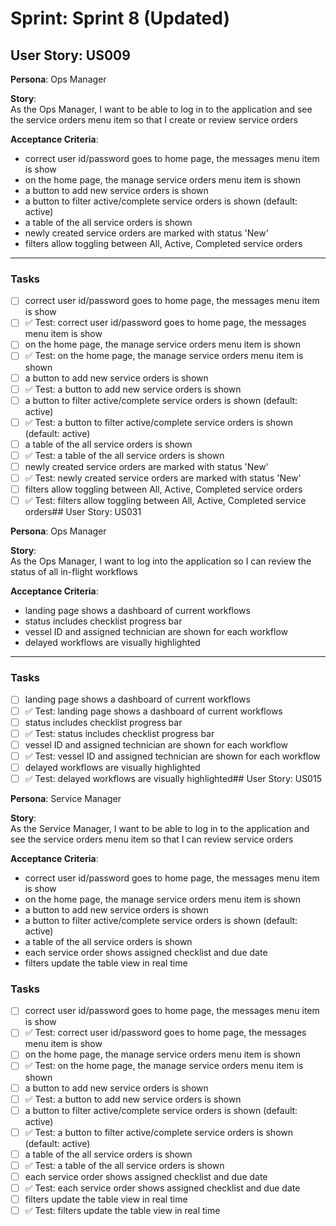 # Sprint: Sprint 8 (Updated)

## User Story: US009

**Persona**: Ops Manager

**Story**:  
As the Ops Manager, I want to be able to log in to the application and see the service orders menu item so that I create or review service orders

**Acceptance Criteria**:  
* correct user id/password goes to home page, the messages menu item is show
* on the home page, the manage service orders menu item is shown
* a button to add new service orders is shown
* a button to filter active/complete service orders is shown (default: active)
* a table of the all service orders is shown
* newly created service orders are marked with status 'New'
* filters allow toggling between All, Active, Completed service orders

---



### Tasks
- [ ] correct user id/password goes to home page, the messages menu item is show
- [ ] ✅ Test: correct user id/password goes to home page, the messages menu item is show
- [ ] on the home page, the manage service orders menu item is shown
- [ ] ✅ Test: on the home page, the manage service orders menu item is shown
- [ ] a button to add new service orders is shown
- [ ] ✅ Test: a button to add new service orders is shown
- [ ] a button to filter active/complete service orders is shown (default: active)
- [ ] ✅ Test: a button to filter active/complete service orders is shown (default: active)
- [ ] a table of the all service orders is shown
- [ ] ✅ Test: a table of the all service orders is shown
- [ ] newly created service orders are marked with status 'New'
- [ ] ✅ Test: newly created service orders are marked with status 'New'
- [ ] filters allow toggling between All, Active, Completed service orders
- [ ] ✅ Test: filters allow toggling between All, Active, Completed service orders## User Story: US031

**Persona**: Ops Manager

**Story**:  
As the Ops Manager, I want to log into the application so I can review the status of all in-flight workflows

**Acceptance Criteria**:  
* landing page shows a dashboard of current workflows
* status includes checklist progress bar
* vessel ID and assigned technician are shown for each workflow
* delayed workflows are visually highlighted

---



### Tasks
- [ ] landing page shows a dashboard of current workflows
- [ ] ✅ Test: landing page shows a dashboard of current workflows
- [ ] status includes checklist progress bar
- [ ] ✅ Test: status includes checklist progress bar
- [ ] vessel ID and assigned technician are shown for each workflow
- [ ] ✅ Test: vessel ID and assigned technician are shown for each workflow
- [ ] delayed workflows are visually highlighted
- [ ] ✅ Test: delayed workflows are visually highlighted## User Story: US015

**Persona**: Service Manager

**Story**:  
As the Service Manager, I want to be able to log in to the application and see the service orders menu item so that I can review service orders

**Acceptance Criteria**:  
* correct user id/password goes to home page, the messages menu item is show
* on the home page, the manage service orders menu item is shown
* a button to add new service orders is shown
* a button to filter active/complete service orders is shown (default: active)
* a table of the all service orders is shown
* each service order shows assigned checklist and due date
* filters update the table view in real time


### Tasks
- [ ] correct user id/password goes to home page, the messages menu item is show
- [ ] ✅ Test: correct user id/password goes to home page, the messages menu item is show
- [ ] on the home page, the manage service orders menu item is shown
- [ ] ✅ Test: on the home page, the manage service orders menu item is shown
- [ ] a button to add new service orders is shown
- [ ] ✅ Test: a button to add new service orders is shown
- [ ] a button to filter active/complete service orders is shown (default: active)
- [ ] ✅ Test: a button to filter active/complete service orders is shown (default: active)
- [ ] a table of the all service orders is shown
- [ ] ✅ Test: a table of the all service orders is shown
- [ ] each service order shows assigned checklist and due date
- [ ] ✅ Test: each service order shows assigned checklist and due date
- [ ] filters update the table view in real time
- [ ] ✅ Test: filters update the table view in real time